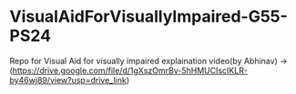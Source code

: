 # VisualAidForVisuallyImpaired-G55-PS24
Repo for Visual Aid for visually impaired
explaination video(by Abhinav) -> (https://drive.google.com/file/d/1gXszOmrBv-5hHMUCIscIKLR-by46wj89/view?usp=drive_link)

